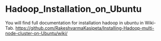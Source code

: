 # Hadoop_Installation_on_Ubuntu
You will find full documentation for installation hadoop in ubuntu in Wiki-Tab.
https://github.com/RakeshvarmaKasipeta/Installing-Hadoop-multi-node-cluster-on-Ubuntu/wiki/
